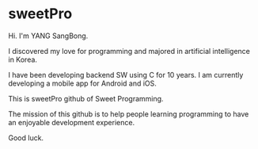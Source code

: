 # sweetPro

Hi. I'm YANG SangBong.

I discovered my love for programming and majored in artificial intelligence in Korea.

I have been developing backend SW using C for 10 years. I am currently developing a mobile app for Android and iOS.

This is sweetPro github of Sweet Programming.

The mission of this github is to help people learning programming to have an enjoyable development experience.

Good luck.
